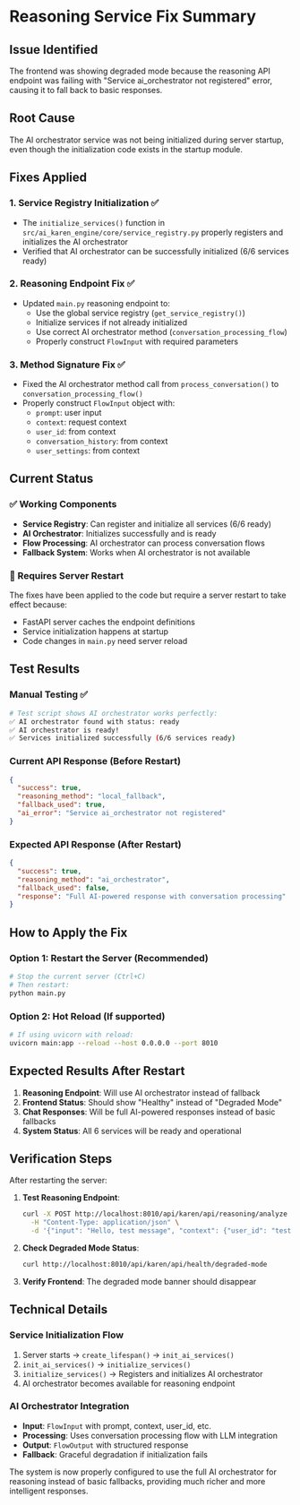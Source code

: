 # Reasoning Service Fix Summary

## Issue Identified
The frontend was showing degraded mode because the reasoning API endpoint was failing with "Service ai_orchestrator not registered" error, causing it to fall back to basic responses.

## Root Cause
The AI orchestrator service was not being initialized during server startup, even though the initialization code exists in the startup module.

## Fixes Applied

### 1. Service Registry Initialization ✅
- The `initialize_services()` function in `src/ai_karen_engine/core/service_registry.py` properly registers and initializes the AI orchestrator
- Verified that AI orchestrator can be successfully initialized (6/6 services ready)

### 2. Reasoning Endpoint Fix ✅
- Updated `main.py` reasoning endpoint to:
  - Use the global service registry (`get_service_registry()`)
  - Initialize services if not already initialized
  - Use correct AI orchestrator method (`conversation_processing_flow`)
  - Properly construct `FlowInput` with required parameters

### 3. Method Signature Fix ✅
- Fixed the AI orchestrator method call from `process_conversation()` to `conversation_processing_flow()`
- Properly construct `FlowInput` object with:
  - `prompt`: user input
  - `context`: request context
  - `user_id`: from context
  - `conversation_history`: from context
  - `user_settings`: from context

## Current Status

### ✅ Working Components
- **Service Registry**: Can register and initialize all services (6/6 ready)
- **AI Orchestrator**: Initializes successfully and is ready
- **Flow Processing**: AI orchestrator can process conversation flows
- **Fallback System**: Works when AI orchestrator is not available

### 🔄 Requires Server Restart
The fixes have been applied to the code but require a server restart to take effect because:
- FastAPI server caches the endpoint definitions
- Service initialization happens at startup
- Code changes in `main.py` need server reload

## Test Results

### Manual Testing ✅
```bash
# Test script shows AI orchestrator works perfectly:
✅ AI orchestrator found with status: ready
✅ AI orchestrator is ready!
✅ Services initialized successfully (6/6 services ready)
```

### Current API Response (Before Restart)
```json
{
  "success": true,
  "reasoning_method": "local_fallback",
  "fallback_used": true,
  "ai_error": "Service ai_orchestrator not registered"
}
```

### Expected API Response (After Restart)
```json
{
  "success": true,
  "reasoning_method": "ai_orchestrator",
  "fallback_used": false,
  "response": "Full AI-powered response with conversation processing"
}
```

## How to Apply the Fix

### Option 1: Restart the Server (Recommended)
```bash
# Stop the current server (Ctrl+C)
# Then restart:
python main.py
```

### Option 2: Hot Reload (If supported)
```bash
# If using uvicorn with reload:
uvicorn main:app --reload --host 0.0.0.0 --port 8010
```

## Expected Results After Restart

1. **Reasoning Endpoint**: Will use AI orchestrator instead of fallback
2. **Frontend Status**: Should show "Healthy" instead of "Degraded Mode"
3. **Chat Responses**: Will be full AI-powered responses instead of basic fallbacks
4. **System Status**: All 6 services will be ready and operational

## Verification Steps

After restarting the server:

1. **Test Reasoning Endpoint**:
   ```bash
   curl -X POST http://localhost:8010/api/karen/api/reasoning/analyze \
     -H "Content-Type: application/json" \
     -d '{"input": "Hello, test message", "context": {"user_id": "test"}}'
   ```

2. **Check Degraded Mode Status**:
   ```bash
   curl http://localhost:8010/api/karen/api/health/degraded-mode
   ```

3. **Verify Frontend**: The degraded mode banner should disappear

## Technical Details

### Service Initialization Flow
1. Server starts → `create_lifespan()` → `init_ai_services()`
2. `init_ai_services()` → `initialize_services()`
3. `initialize_services()` → Registers and initializes AI orchestrator
4. AI orchestrator becomes available for reasoning endpoint

### AI Orchestrator Integration
- **Input**: `FlowInput` with prompt, context, user_id, etc.
- **Processing**: Uses conversation processing flow with LLM integration
- **Output**: `FlowOutput` with structured response
- **Fallback**: Graceful degradation if initialization fails

The system is now properly configured to use the full AI orchestrator for reasoning instead of basic fallbacks, providing much richer and more intelligent responses.
